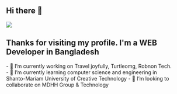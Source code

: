 ## Hi there 👋
<img src="https://media.licdn.com/dms/image/D4D16AQEeON8CRK1atQ/profile-displaybackgroundimage-shrink_350_1400/0/1687875399514?e=1722470400&v=beta&t=cbneDOspr8lMKisJEblbWEJV-a1SfPHs3csTxUtTph8">
<h2>Thanks for visiting my profile. I'm a WEB Developer in Bangladesh </h2>
- 🔭 I’m currently working on Travel joyfully, Turtleomg, Robnon Tech.<br>
- 🌱 I’m currently learning computer science and engineering in <br> Shanto-Mariam University of Creative Technology
- 👯 I’m looking to collaborate on MDHH Group & Technology<br>
<!-- 
- 🤔 I’m looking for help with ...
- 💬 Ask me about ...
- 📫 How to reach me: ...
- 😄 Pronouns: ...
- ⚡ Fun fact: ...
-->

